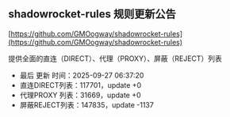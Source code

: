 ## shadowrocket-rules 规则更新公告

[https://github.com/GMOogway/shadowrocket-rules](https://github.com/GMOogway/shadowrocket-rules)

提供全面的直连（DIRECT）、代理（PROXY）、屏蔽（REJECT）列表
- 最后 更新 时间：2025-09-27 06:37:20
- 直连DIRECT列表：117701，update +0
- 代理PROXY 列表：31669，update +0
- 屏蔽REJECT列表：147835，update -1137